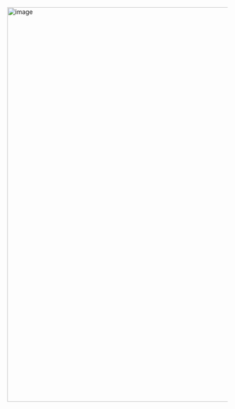<img width="1345" height="903" alt="image" src="https://github.com/user-attachments/assets/27dffcb7-9302-418d-aa9f-ba6d26bf734c" />

